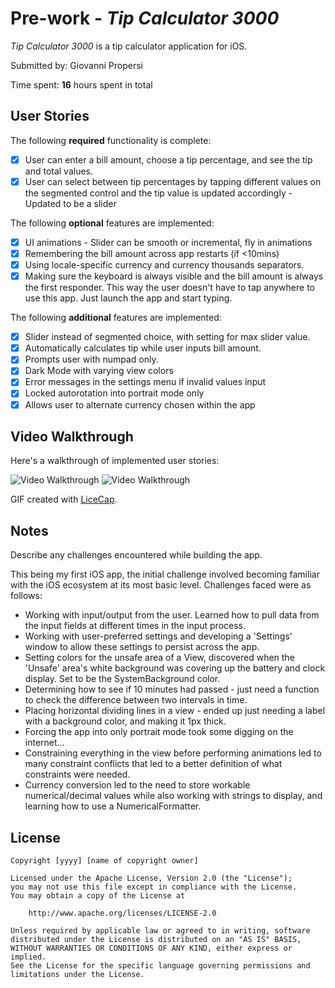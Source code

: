 # Pre-work - *Tip Calculator 3000*

*Tip Calculator 3000* is a tip calculator application for iOS.

Submitted by: Giovanni Propersi

Time spent: **16** hours spent in total

## User Stories

The following **required** functionality is complete:

* [X] User can enter a bill amount, choose a tip percentage, and see the tip and total values.
* [X] User can select between tip percentages by tapping different values on the segmented control and the tip value is updated accordingly
        - Updated to be a slider

The following **optional** features are implemented:

* [X] UI animations - Slider can be smooth or incremental, fly in animations
* [X] Remembering the bill amount across app restarts (if <10mins)
* [X] Using locale-specific currency and currency thousands separators.
* [X] Making sure the keyboard is always visible and the bill amount is always the first responder. This way the user doesn't have to tap anywhere to use this app. Just launch the app and start typing.

The following **additional** features are implemented:

- [X] Slider instead of segmented choice, with setting for max slider value.
- [X] Automatically calculates tip while user inputs bill amount. 
- [X] Prompts user with numpad only.
- [X] Dark Mode with varying view colors
- [X] Error messages in the settings menu if invalid values input
- [X] Locked autorotation into portrait mode only
- [X] Allows user to alternate currency chosen within the app

## Video Walkthrough

Here's a walkthrough of implemented user stories:

<img src='https://i.imgur.com/6AwfVl0.gif' title='Video Walkthrough' width='' alt='Video Walkthrough' />
<img src='https://i.imgur.com/6AwfVl0.gif' title='Video Walkthrough' width='' alt='Video Walkthrough' />


GIF created with [LiceCap](http://www.cockos.com/licecap/).

## Notes

Describe any challenges encountered while building the app.

This being my first iOS app, the initial challenge involved becoming familiar with the iOS ecosystem at its most basic level. Challenges faced were as follows:
- Working with input/output from the user. Learned how to pull data from the input fields at different times in the input process.
- Working with user-preferred settings and developing a 'Settings' window to allow these settings to persist across the app.
- Setting colors for the unsafe area of a View, discovered when the 'Unsafe' area's white background was covering up the battery and clock display. Set to be the SystemBackground color.
- Determining how to see if 10 minutes had passed - just need a function to check the difference between two intervals in time.
- Placing horizontal dividing lines in a view - ended up just needing a label with a background color, and making it 1px thick.
- Forcing the app into only portrait mode took some digging on the internet...
- Constraining everything in the view before performing animations led to many constraint conflicts that
    led to a better definition of what constraints were needed.
- Currency conversion led to the need to store workable numerical/decimal values while also working with strings to display, and learning how to use
    a NumericalFormatter.


## License

    Copyright [yyyy] [name of copyright owner]

    Licensed under the Apache License, Version 2.0 (the "License");
    you may not use this file except in compliance with the License.
    You may obtain a copy of the License at

        http://www.apache.org/licenses/LICENSE-2.0

    Unless required by applicable law or agreed to in writing, software
    distributed under the License is distributed on an "AS IS" BASIS,
    WITHOUT WARRANTIES OR CONDITIONS OF ANY KIND, either express or implied.
    See the License for the specific language governing permissions and
    limitations under the License.

